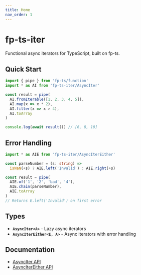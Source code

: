 ```yaml
---
title: Home
nav_order: 1
---
```


# fp-ts-iter

Functional async iterators for TypeScript, built on fp-ts.

## Quick Start

```typescript
import { pipe } from 'fp-ts/function'
import * as AI from 'fp-ts-iter/AsyncIter'

const result = pipe(
  AI.fromIterable([1, 2, 3, 4, 5]),
  AI.map(x => x * 2),
  AI.filter(x => x > 4),
  AI.toArray
)

console.log(await result()) // [6, 8, 10]
```

## Error Handling

```typescript
import * as AIE from 'fp-ts-iter/AsyncIterEither'

const parseNumber = (s: string) => 
  isNaN(+s) ? AIE.left('Invalid') : AIE.right(+s)

const result = pipe(
  AIE.of('1', '2', 'bad', '4'),
  AIE.chain(parseNumber),
  AIE.toArray
)
// Returns E.left('Invalid') on first error
```

## Types

- **`AsyncIter<A>`** - Lazy async iterators
- **`AsyncIterEither<E, A>`** - Async iterators with error handling

## Documentation

- [AsyncIter API](modules/AsyncIter.ts.html)
- [AsyncIterEither API](modules/AsyncIterEither.ts.html)